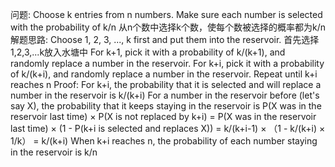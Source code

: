 问题:
Choose k entries from n numbers. Make sure each number is selected with the probability of k/n
从n个数中选择k个数，使每个数被选择的概率都为k/n
解题思路:
Choose 1, 2, 3, ..., k first and put them into the reservoir.
首先选择1,2,3,...k放入水塘中
For k+1, pick it with a probability of k/(k+1), and randomly replace a number in the reservoir.
For k+i, pick it with a probability of k/(k+i), and randomly replace a number in the reservoir.
Repeat until k+i reaches n
Proof:
For k+i, the probability that it is selected and will replace a number in the reservoir is k/(k+i)
For a number in the reservoir before (let's say X), the probability that it keeps staying in the reservoir is
P(X was in the reservoir last time) × P(X is not replaced by k+i)
= P(X was in the reservoir last time) × (1 - P(k+i is selected and replaces X))
= k/(k+i-1) × （1 - k/(k+i) × 1/k）
= k/(k+i)
When k+i reaches n, the probability of each number staying in the reservoir is k/n